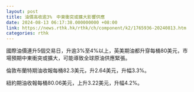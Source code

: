 ```yaml
---
layout: post
title: 油價高收逾3%　中東衝突或擴大影響供應
date: 2024-08-13 06:17:38.000000000 +08:00
link: https://news.rthk.hk/rthk/ch/component/k2/1765936-20240813.htm
categories: rthk
---
```


國際油價連升5個交易日，升逾3%至4%以上，英美期油都升穿每桶80美元，市場預期中東衝突或擴大，可能導致全球原油供應緊張。

倫敦布蘭特期油收報每桶82.3美元，升2.64美元，升幅3.3%。

紐約期油收報每桶80.06美元，上升3.22美元，升幅4.2%。

